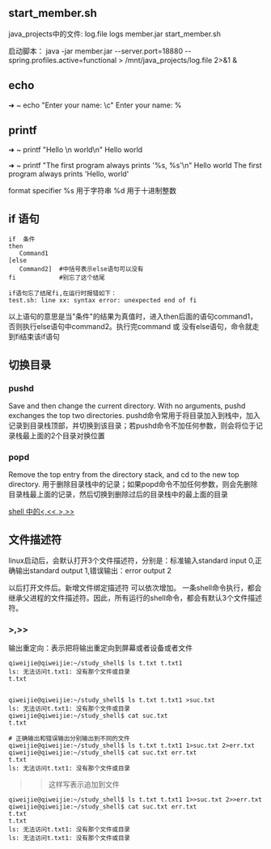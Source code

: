 ## start_member.sh
java_projects中的文件:
log.file  logs  member.jar  start_member.sh

启动脚本：
java -jar member.jar --server.port=18880 --spring.profiles.active=functional  > /mnt/java_projects/log.file 2>&1 &

## echo
➜  ~ echo "Enter your name: \c"
Enter your name: %

## printf
➜  ~ printf "Hello \n world\n"
Hello
 world

➜  ~ printf "The first program always prints '%s, %s'\n" Hello world
The first program always prints 'Hello, world'

format specifier 
%s 用于字符串
%d 用于十进制整数

## if 语句
```
if  条件
then
   Command1
[else
   Command2]  #中括号表示else语句可以没有
fi            #别忘了这个结尾
 
if语句忘了结尾fi,在运行时报错如下：
test.sh: line xx: syntax error: unexpected end of fi
```
以上语句的意思是当"条件"的结果为真值时，进入then后面的语句command1，否则执行else语句中command2。执行完command 或 没有else语句，命令就走到fi结束该if语句

## 切换目录
### pushd
Save and then change the current directory. With no arguments, pushd exchanges the top two directories.
pushd命令常用于将目录加入到栈中，加入记录到目录栈顶部，并切换到该目录；若pushd命令不加任何参数，则会将位于记录栈最上面的2个目录对换位置

### popd
Remove the top entry from the directory stack, and cd to the new top directory.
用于删除目录栈中的记录；如果popd命令不加任何参数，则会先删除目录栈最上面的记录，然后切换到删除过后的目录栈中的最上面的目录

[shell 中的<,<<,>,>>](https://www.cnblogs.com/qwj-sysu/p/4989656.html)
## 文件描述符
linux启动后，会默认打开3个文件描述符，分别是：标准输入standard input 0,正确输出standard output 1,错误输出：error output 2

以后打开文件后。新增文件绑定描述符 可以依次增加。 一条shell命令执行，都会继承父进程的文件描述符。因此，所有运行的shell命令，都会有默认3个文件描述符。
### >,>>
输出重定向：表示把将输出重定向到屏幕或者设备或者文件
```
qiweijie@qiweijie:~/study_shell$ ls t.txt t.txt1
ls: 无法访问t.txt1: 没有那个文件或目录
t.txt


qiweijie@qiweijie:~/study_shell$ ls t.txt t.txt1 >suc.txt
ls: 无法访问t.txt1: 没有那个文件或目录
qiweijie@qiweijie:~/study_shell$ cat suc.txt 
t.txt

# 正确输出和错误输出分别输出到不同的文件
qiweijie@qiweijie:~/study_shell$ ls t.txt t.txt1 1>suc.txt 2>err.txt
qiweijie@qiweijie:~/study_shell$ cat suc.txt err.txt 
t.txt
ls: 无法访问t.txt1: 没有那个文件或目录
```

>> 这样写表示追加到文件
```
qiweijie@qiweijie:~/study_shell$ ls t.txt t.txt1 1>>suc.txt 2>>err.txt
qiweijie@qiweijie:~/study_shell$ cat suc.txt err.txt 
t.txt
t.txt
ls: 无法访问t.txt1: 没有那个文件或目录
ls: 无法访问t.txt1: 没有那个文件或目录
```

